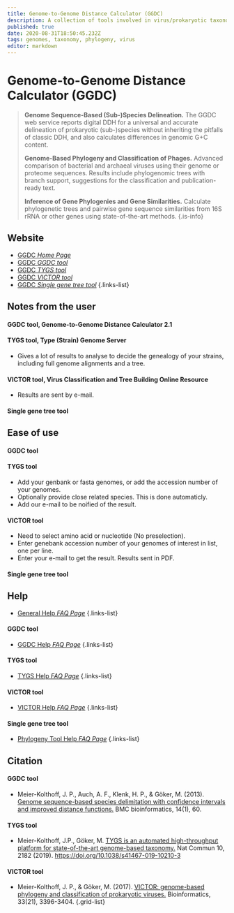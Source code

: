 ```yaml
---
title: Genome-to-Genome Distance Calculator (GGDC)
description: A collection of tools involved in virus/prokaryotic taxonomy, phylogeny, and genome comparison
published: true
date: 2020-08-31T18:50:45.232Z
tags: genomes, taxonomy, phylogeny, virus
editor: markdown
---
```


# Genome-to-Genome Distance Calculator (GGDC)

> **Genome Sequence-Based (Sub-)Species Delineation.**
> The GGDC web service reports digital DDH for a universal and accurate delineation of prokaryotic (sub-)species without inheriting the pitfalls of classic DDH, and also calculates differences in genomic G+C content.
>
> **Genome-Based Phylogeny and Classification of Phages.**
> Advanced comparison of bacterial and archaeal viruses using their genome or proteome sequences. Results include phylogenomic trees with branch support, suggestions for the classification and publication-ready text.
>
> **Inference of Gene Phylogenies and Gene Similarities.**
> Calculate phylogenetic trees and pairwise gene sequence similarities from 16S rRNA or other genes using state-of-the-art methods.
{.is-info}

 

## Website 

- [GGDC *Home Page*](https://ggdc.dsmz.de/home.php)
- [GGDC *GGDC tool*](https://ggdc.dsmz.de/ggdc.php#)
- [GGDC *TYGS tool*](https://tygs.dsmz.de/)
- [GGDC *VICTOR tool*](https://ggdc.dsmz.de/victor.php#)
- [GGDC *Single gene tree tool*](https://ggdc.dsmz.de/phylogeny-service.php#)
 {.links-list}


## Notes from the user
#### GGDC tool, Genome-to-Genome Distance Calculator 2.1
#### TYGS tool, Type (Strain) Genome Server
- Gives a lot of results to analyse to decide the genealogy of your strains, including full genome alignments and a tree.
#### VICTOR tool, Virus Classification and Tree Building Online Resource
- Results are sent by e-mail.
#### Single gene tree tool
 
## Ease of use
#### GGDC tool
#### TYGS tool
- Add your genbank or fasta genomes, or add the accession number of your genomes.
- Optionally provide close related species. This is done automaticly. 
- Add our e-mail to be noified of the result.
#### VICTOR tool
- Need to select amino acid or nucleotide (No preselection).
- Enter genebank accession number of your genomes of interest in list, one per line.
- Enter your e-mail to get the result. Results sent in PDF.
#### Single gene tree tool

## Help
- [General Help *FAQ Page*](https://ggdc.dsmz.de/faq.php#tabPhylogenyService)
 {.links-list}
#### GGDC tool
- [GGDC Help *FAQ Page*](https://ggdc.dsmz.de/faq.php#tabGGDC)
 {.links-list}
#### TYGS tool
- [TYGS Help *FAQ Page*](https://tygs.dsmz.de/faqs)
 {.links-list}
#### VICTOR tool
- [VICTOR Help *FAQ Page*](https://ggdc.dsmz.de/faq.php#tabVICTOR)
 {.links-list}
#### Single gene tree tool
- [Phylogeny Tool Help *FAQ Page*](https://ggdc.dsmz.de/faq.php#tabPhylogenyService)
 {.links-list}
 
## Citation 
#### GGDC tool
- Meier-Kolthoff, J. P., Auch, A. F., Klenk, H. P., & Göker, M. (2013). [Genome sequence-based species delimitation with confidence intervals and improved distance functions.](https://link.springer.com/article/10.1186/1471-2105-14-60) BMC bioinformatics, 14(1), 60.
#### TYGS tool
- Meier-Kolthoff, J.P., Göker, M. [TYGS is an automated high-throughput platform for state-of-the-art genome-based taxonomy.](https://www.nature.com/articles/s41467-019-10210-3) Nat Commun 10, 2182 (2019). https://doi.org/10.1038/s41467-019-10210-3 
#### VICTOR tool
- Meier-Kolthoff, J. P., & Göker, M. (2017). [VICTOR: genome-based phylogeny and classification of prokaryotic viruses.](https://academic.oup.com/bioinformatics/article/33/21/3396/3933260) Bioinformatics, 33(21), 3396-3404.
{.grid-list}
